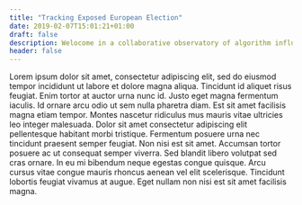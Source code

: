 ```yaml
---
title: "Tracking Exposed European Election"
date: 2019-02-07T15:01:21+01:00
draft: false
description: Welocome in a collaborative observatory of algorithm influences, and few citizen driven solutions
header: false
---
```


Lorem ipsum dolor sit amet, consectetur adipiscing elit, sed do eiusmod tempor incididunt ut labore et dolore magna aliqua. Tincidunt id aliquet risus feugiat. Enim tortor at auctor urna nunc id. Justo eget magna fermentum iaculis. Id ornare arcu odio ut sem nulla pharetra diam. Est sit amet facilisis magna etiam tempor. Montes nascetur ridiculus mus mauris vitae ultricies leo integer malesuada. Dolor sit amet consectetur adipiscing elit pellentesque habitant morbi tristique. Fermentum posuere urna nec tincidunt praesent semper feugiat. Non nisi est sit amet. Accumsan tortor posuere ac ut consequat semper viverra. Sed blandit libero volutpat sed cras ornare. In eu mi bibendum neque egestas congue quisque. Arcu cursus vitae congue mauris rhoncus aenean vel elit scelerisque. Tincidunt lobortis feugiat vivamus at augue. Eget nullam non nisi est sit amet facilisis magna.
